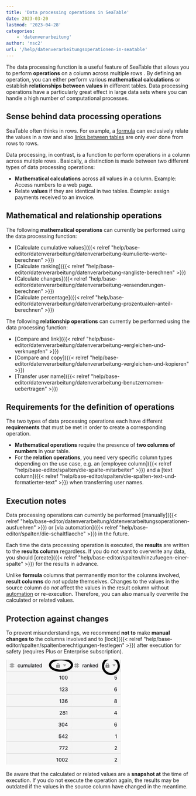 ```yaml
---
title: 'Data processing operations in SeaTable'
date: 2023-03-20
lastmod: '2023-04-28'
categories:
    - 'datenverarbeitung'
author: 'nsc2'
url: '/help/datenverarbeitungsoperationen-in-seatable'
---
```


The data processing function is a useful feature of SeaTable that allows you to perform **operations** on a column across multiple rows . By defining an operation, you can either perform various **mathematical calculations** or establish **relationships between values** in different tables. Data processing operations have a particularly great effect in large data sets where you can handle a high number of computational processes.

## Sense behind data processing operations

SeaTable often thinks in rows. For example, a [formula](https://seatable.io/en/docs/formeln/grundlagen-von-seatable-formeln/) can exclusively relate the values in a row and also [links between tables](https://seatable.io/en/docs/arbeiten-in-tabellen/tabellen-miteinander-verlinken/) are only ever done from rows to rows.

Data processing, in contrast, is a function to perform operations in a column across multiple rows . Basically, a distinction is made between two different types of data processing operations:

- **Mathematical calculations** across all values in a column. Example: Access numbers to a web page.
- Relate **values** if they are identical in two tables. Example: assign payments received to an invoice.

## Mathematical and relationship operations

The following **mathematical operations** can currently be performed using the data processing function:

- [Calculate cumulative values]({{< relref "help/base-editor/datenverarbeitung/datenverarbeitung-kumulierte-werte-berechnen" >}})
- [Calculate ranking]({{< relref "help/base-editor/datenverarbeitung/datenverarbeitung-rangliste-berechnen" >}})
- [Calculate changes]({{< relref "help/base-editor/datenverarbeitung/datenverarbeitung-veraenderungen-berechnen" >}})
- [Calculate percentage]({{< relref "help/base-editor/datenverarbeitung/datenverarbeitung-prozentualen-anteil-berechnen" >}})

The following **relationship operations** can currently be performed using the data processing function:

- [Compare and link]({{< relref "help/base-editor/datenverarbeitung/datenverarbeitung-vergleichen-und-verknuepfen" >}})
- [Compare and copy]({{< relref "help/base-editor/datenverarbeitung/datenverarbeitung-vergleichen-und-kopieren" >}})
- [Transfer user name]({{< relref "help/base-editor/datenverarbeitung/datenverarbeitung-benutzernamen-uebertragen" >}})

## Requirements for the definition of operations

The two types of data processing operations each have different **requirements** that must be met in order to create a corresponding operation.

- **Mathematical operations** require the presence of **two columns of numbers** in your table.
- For the **relation operations**, you need very specific column types depending on the use case, e.g. an [employee column]({{< relref "help/base-editor/spalten/die-spalte-mitarbeiter" >}}) and a [text column]({{< relref "help/base-editor/spalten/die-spalten-text-und-formatierter-text" >}}) when transferring user names.

## Execution notes

Data processing operations can currently be performed [manually]({{< relref "help/base-editor/datenverarbeitung/datenverarbeitungsoperationen-ausfuehren" >}}) or [via automation]({{< relref "help/base-editor/spalten/die-schaltflaeche" >}}) in the future.

Each time the data processing operation is executed, the **results** are written to the **results column** regardless. If you do not want to overwrite any data, you should [create]({{< relref "help/base-editor/spalten/hinzufuegen-einer-spalte" >}}) for the results in advance.

Unlike **formula** columns that permanently monitor the columns involved, **result columns** do _not_ update themselves. Changes to the values in the source column do _not_ affect the values in the result column without [automation](https://seatable.io/en/docs/beispiel-automationen/datenverarbeitungsoperation-per-automation-ausfuehren/) or re-execution. Therefore, you can also manually overwrite the calculated or related values.

## Protection against changes

To prevent misunderstandings, we recommend **not to** make **manual changes to** the columns involved and to [lock]({{< relref "help/base-editor/spalten/spaltenberechtigungen-festlegen" >}}) after execution for safety (requires Plus or Enterprise subscription).

![Result columns of data processing actions locked for processing ](images/locked-score-columns.jpg)

Be aware that the calculated or related values are a **snapshot at** the time of execution. If you do not execute the operation again, the results may be outdated if the values in the source column have changed in the meantime.
